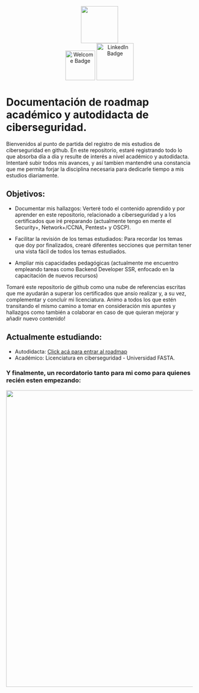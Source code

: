 <div id="header" align="center"><img src="https://media.giphy.com/media/M9gbBd9nbDrOTu1Mqx/giphy.gif" width="100"/></div>
<div id="badges" align="center">
  <img src="https://img.shields.io/badge/WELCOME-50C10E" alt="Welcome Badge" width="80"/>
  <a href="https://www.linkedin.com/in/alanjaviercanellas/" target="_blank"><img src="https://img.shields.io/badge/LinkedIn-blue?style=for-the-badge&logo=linkedin&logoColor=white" alt="LinkedIn Badge" width="100"/></a>

</div>

# Documentación de roadmap académico y autodidacta de ciberseguridad.</h4>

Bienvenidos al punto de partida del registro de mis estudios de ciberseguridad en github. En este repositorio, estaré registrando todo lo que absorba día a día y resulte de interés a nivel académico y autodidacta. Intentaré subir todos mis avances, y así tambien mantendré una constancia que me permita forjar la disciplina necesaria para dedicarle tiempo a mis estudios diariamente.

## Objetivos: 

 - Documentar mis hallazgos: Verteré todo el contenido aprendido y por aprender en este repositorio, relacionado a ciberseguridad y a los certificados que iré preparando (actualmente tengo en mente el Security+, Network+/CCNA, Pentest+ y OSCP).

 - Facilitar la revisión de los temas estudiados: Para recordar los temas que doy por finalizados, crearé diferentes secciones que permitan tener una vista fácil de todos los temas estudiados.

 - Ampliar mis capacidades pedagógicas (actualmente me encuentro empleando tareas como Backend Developer SSR, enfocado en la capacitación de nuevos recursos)

  Tomaré este repositorio de github como una nube de referencias escritas que me ayudarán a superar los certificados que ansío realizar y, a su vez, complementar y concluír mi licenciatura. Animo a todos los que estén transitando el mismo camino a tomar en consideración mis apuntes y hallazgos como también a colaborar en caso de que quieran mejorar y añadir nuevo contenido!

## Actualmente estudiando:
 - Autodidacta: <a href="https://roadmap.sh/cyber-security" target="_blank">Click acá para entrar al roadmap</a>
 - Académico: Licenciatura en ciberseguridad - Universidad FASTA.

 ### Y finalmente, un recordatorio tanto para mi como para quienes recién esten empezando:

 <div id="header" align="center"><img src="https://media.giphy.com/media/rYEAkYihZsyWs/giphy.gif" width="800"/></div>

